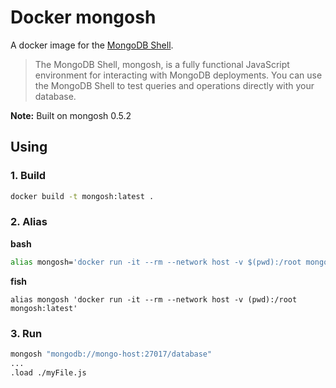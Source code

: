 # Docker mongosh

A docker image for the [MongoDB Shell](https://github.com/mongodb-js/mongosh).

> The MongoDB Shell, mongosh, is a fully functional JavaScript environment for
> interacting with MongoDB deployments. You can use the MongoDB Shell to test
> queries and operations directly with your database.

**Note:** Built on mongosh 0.5.2

## Using

### 1. Build

```sh
docker build -t mongosh:latest .
```

### 2. Alias

**bash**

```sh
alias mongosh='docker run -it --rm --network host -v $(pwd):/root mongosh:latest'
```

**fish**

```fish
alias mongosh 'docker run -it --rm --network host -v (pwd):/root mongosh:latest'
```

### 3. Run

```sh
mongosh "mongodb://mongo-host:27017/database"
...
.load ./myFile.js
```
